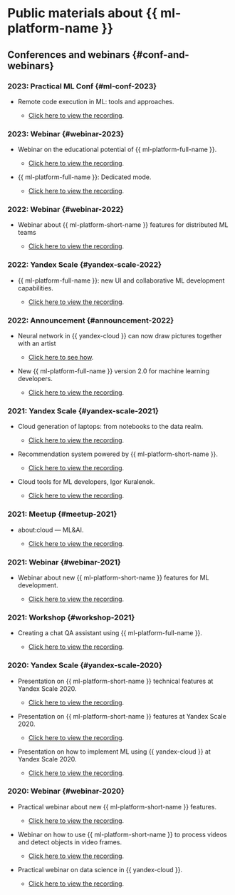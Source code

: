 # Public materials about {{ ml-platform-name }}

## Conferences and webinars {#conf-and-webinars}

### 2023: Practical ML Conf {#ml-conf-2023}

* Remote code execution in ML: tools and approaches.

   * [Click here to view the recording](https://www.youtube.com/watch?v=qa9c0f6D4Jw&t=24656s).

### 2023: Webinar {#webinar-2023}

* Webinar on the educational potential of {{ ml-platform-full-name }}.

   * [Click here to view the recording](https://www.youtube.com/watch?v=pRTKbG-kaUg).

* {{ ml-platform-full-name }}: Dedicated mode.

   * [Click here to view the recording](https://www.youtube.com/watch?v=U4rxkHKqm2U).

### 2022: Webinar {#webinar-2022}

* Webinar about {{ ml-platform-short-name }} features for distributed ML teams

   * [Click here to view the recording](https://youtu.be/xM0qdz5wJdE).

### 2022: Yandex Scale {#yandex-scale-2022}

* {{ ml-platform-full-name }}: new UI and collaborative ML development capabilities.

   * [Click here to view the recording](https://youtu.be/xzEW5g7WVd4).

### 2022: Announcement {#announcement-2022}

* Neural network in {{ yandex-cloud }} can now draw pictures together with an artist

   * [Click here to see how](https://youtu.be/eDfMYlQv5_4).

* New {{ ml-platform-full-name }} version 2.0 for machine learning developers.

   * [Click here to view the recording](https://youtu.be/Mhjkh386Ajw).

### 2021: Yandex Scale {#yandex-scale-2021}

* Cloud generation of laptops: from notebooks to the data realm.

   * [Click here to view the recording](https://youtu.be/vKLqfcKXRo8).

* Recommendation system powered by {{ ml-platform-short-name }}.

   * [Click here to view the recording](https://youtu.be/oavkOOJMVK8).

* Cloud tools for ML developers, Igor Kuralenok.

   * [Click here to view the recording](https://youtu.be/euqmLppB4f0).

### 2021: Meetup {#meetup-2021}

* about:cloud — ML&AI.

   * [Click here to view the recording](https://youtu.be/qWO2P0Mc_Bc).

### 2021: Webinar {#webinar-2021}

* Webinar about new {{ ml-platform-short-name }} features for ML development.

   * [Click here to view the recording](https://youtu.be/udZcoKwb6aM).

### 2021: Workshop {#workshop-2021}

* Creating a chat QA assistant using {{ ml-platform-full-name }}.

   * [Click here to view the recording](https://youtu.be/fHQAT6rYO7c).

### 2020: Yandex Scale {#yandex-scale-2020}

* Presentation on {{ ml-platform-short-name }} technical features at Yandex Scale 2020.
   * [Click here to view the recording](https://youtu.be/5y2-x9GcITs).

* Presentation on {{ ml-platform-short-name }} features at Yandex Scale 2020.
   * [Click here to view the recording](https://youtu.be/MtXpZ4RZAjk).

* Presentation on how to implement ML using {{ yandex-cloud }} at Yandex Scale 2020.
   * [Click here to view the recording](https://youtu.be/MxuABVNZV38).

### 2020: Webinar {#webinar-2020}

* Practical webinar about new {{ ml-platform-short-name }} features.

   * [Click here to view the recording](https://youtu.be/70lIkTJjAZU).

* Webinar on how to use {{ ml-platform-short-name }} to process videos and detect objects in video frames.

   * [Click here to view the recording](https://youtu.be/55qc9YHbVwE).

* Practical webinar on data science in {{ yandex-cloud }}.

   * [Click here to view the recording](https://youtu.be/5o5OJOwDfaU).